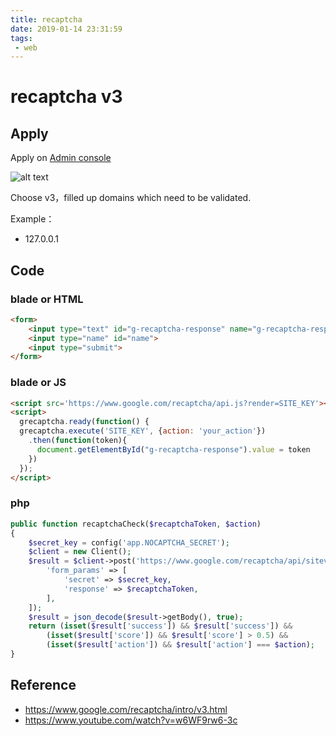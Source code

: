 ```yaml
---
title: recaptcha
date: 2019-01-14 23:31:59
tags:
 - web
---
```

# recaptcha v3

## Apply

Apply on [Admin console](https://g.co/recaptcha/v3)

![alt text](https://i.imgur.com/oUXeDZM.png)

Choose v3，filled up domains which need to be validated.

Example：
 - 127.0.0.1

## Code

### blade or HTML

```html
<form>
    <input type="text" id="g-recaptcha-response" name="g-recaptcha-response" style="display: none;">
    <input type="name" id="name">
    <input type="submit">
</form>
```

### blade or JS

```html
<script src='https://www.google.com/recaptcha/api.js?render=SITE_KEY'></script>
<script>
  grecaptcha.ready(function() {
  grecaptcha.execute('SITE_KEY', {action: 'your_action'})
    .then(function(token){
      document.getElementById("g-recaptcha-response").value = token
    })
  });
</script>

```

### php

```php
public function recaptchaCheck($recaptchaToken, $action)
{
    $secret_key = config('app.NOCAPTCHA_SECRET');
    $client = new Client();
    $result = $client->post('https://www.google.com/recaptcha/api/siteverify', [
        'form_params' => [
            'secret' => $secret_key,
            'response' => $recaptchaToken,
        ],
    ]);
    $result = json_decode($result->getBody(), true);
    return (isset($result['success']) && $result['success']) &&
        (isset($result['score']) && $result['score'] > 0.5) &&
        (isset($result['action']) && $result['action'] === $action);
}

```

## Reference
 - https://www.google.com/recaptcha/intro/v3.html
 - https://www.youtube.com/watch?v=w6WF9rw6-3c